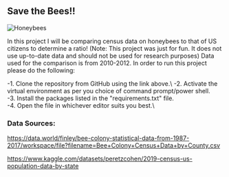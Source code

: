 ## Save the Bees!!
![Honeybees](https://cdn.mos.cms.futurecdn.net/HixjyeXYJCrSDVGkZTmprP-1024-80.jpg.webp)

In this project I will be comparing census data on honeybees to that of US citizens to determine a ratio! (Note: This project was just for fun. It does not use up-to-date data and should not be used for research purposes)
Data used for the comparison is from 2010-2012.
In order to run this project please do the following:

-1. Clone the repository from GitHub using the link above.\ 
-2. Activate the virtual environment as per you choice of command prompt/power shell.\
-3. Install the packages listed in the "requirements.txt" file.\
-4. Open the file in whichever editor suits you best.\


### Data Sources:
https://data.world/finley/bee-colony-statistical-data-from-1987-2017/workspace/file?filename=Bee+Colony+Census+Data+by+County.csv

https://www.kaggle.com/datasets/peretzcohen/2019-census-us-population-data-by-state
